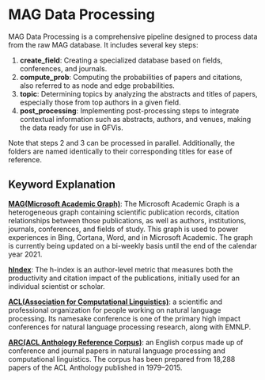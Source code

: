 # MAG Data Processing

MAG Data Processing is a comprehensive pipeline designed to process data from the raw MAG database. It includes several key steps:

1. **create_field**: Creating a specialized database based on fields, conferences, and journals.
2. **compute_prob**: Computing the probabilities of papers and citations, also referred to as node and edge probabilities.
3. **topic**: Determining topics by analyzing the abstracts and titles of papers, especially those from top authors in a given field.
4. **post_processing**: Implementing post-processing steps to integrate contextual information such as abstracts, authors, and venues, making the data ready for use in GFVis.

Note that steps 2 and 3 can be processed in parallel. Additionally, the folders are named identically to their corresponding titles for ease of reference.

## Keyword Explanation

[**MAG(Microsoft Academic Graph)**](https://www.microsoft.com/en-us/research/project/microsoft-academic-graph/): The Microsoft Academic Graph is a heterogeneous graph containing scientific publication records, citation relationships between those publications, as well as authors, institutions, journals, conferences, and fields of study. This graph is used to power experiences in Bing, Cortana, Word, and in Microsoft Academic. The graph is currently being updated on a bi-weekly basis until the end of the calendar year 2021.

[**hIndex**](https://en.wikipedia.org/wiki/H-index): The h-index is an author-level metric that measures both the productivity and citation impact of the publications, initially used for an individual scientist or scholar.


[**ACL(Association for Computational Linguistics)**](https://en.wikipedia.org/wiki/Association_for_Computational_Linguistics): a scientific and professional organization for people working on natural language processing. Its namesake conference is one of the primary high impact conferences for natural language processing research, along with EMNLP.


[**ARC(ACL Anthology Reference Corpus)**](https://paperswithcode.com/dataset/acl-arc-1): an English corpus made up of conference and journal papers in natural language processing and computational linguistics. The corpus has been prepared from 18,288 papers of the ACL Anthology published in 1979–2015.



